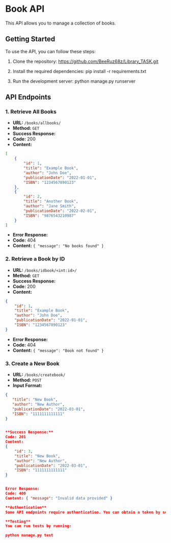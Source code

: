 # Book API

This API allows you to manage a collection of books.

## Getting Started

To use the API, you can follow these steps:

1. Clone the repository:
https://github.com/BeeRuz68z/Library_TASK.git

2. Install the required dependencies:
pip install -r requirements.txt

3. Run the development server:
python manage.py runserver


## API Endpoints

### 1. Retrieve All Books

- **URL:** `/books/allbooks/`
- **Method:** `GET`
- **Success Response:**
- **Code:** 200
- **Content:** 
 ```json
 [
     {
         "id": 1,
         "title": "Example Book",
         "author": "John Doe",
         "publicationDate": "2022-01-01",
         "ISBN": "1234567890123"
     },
     {
         "id": 2,
         "title": "Another Book",
         "author": "Jane Smith",
         "publicationDate": "2022-02-01",
         "ISBN": "9876543210987"
     }
 ]
 ```
- **Error Response:**
- **Code:** 404
- **Content:** `{ "message": "No books found" }`

### 2. Retrieve a Book by ID

- **URL:** `/books/idbook/<int:id>/`
- **Method:** `GET`
- **Success Response:**
- **Code:** 200
- **Content:** 
 ```json
 {
     "id": 1,
     "title": "Example Book",
     "author": "John Doe",
     "publicationDate": "2022-01-01",
     "ISBN": "1234567890123"
 }
 ```
- **Error Response:**
- **Code:** 404
- **Content:** `{ "message": "Book not found" }`

### 3. Create a New Book

- **URL:** `/books/createbook/`
- **Method:** `POST`
- **Input Format:** 
```json
{
   "title": "New Book",
   "author": "New Author",
   "publicationDate": "2022-03-01",
   "ISBN": "1111111111111"
}


**Success Response:**
Code: 201
Content:
{
    "id": 3,
    "title": "New Book",
    "author": "New Author",
    "publicationDate": "2022-03-01",
    "ISBN": "1111111111111"
}


Error Response:
Code: 400
Content: { "message": "Invalid data provided" }

**Authentication**
Some API endpoints require authentication. You can obtain a token by sending a POST request to /api/token/ with your username and password in the request body.

**Testing**
You can run tests by running:

python manage.py test
